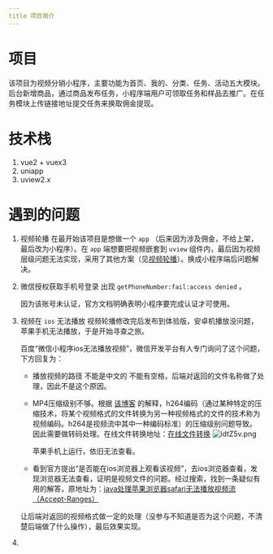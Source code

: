 ```yaml
---
title 项目简介
---
```

# 项目
该项目为视频分销小程序，主要功能为首页、我的、分类、任务、活动五大模块。后台新增商品，通过商品发布任务，小程序端用户可领取任务和样品去推广。在任务模块上传链接地址提交任务来换取佣金提现。

# 技术栈

1. vue2 + vuex3
2. uniapp
3. uview2.x

# 遇到的问题
1. 视频轮播
   在最开始该项目是想做一个 `app` （后来因为涉及佣金，不给上架，最后改为小程序）。在 `app` 端想要把视频嵌套到 `uview` 组件内，最后因为视频层级问题无法实现，采用了其他方案（见[视频轮播](/project/lingsi/sale/video.md)）。换成小程序端后问题解决。
2. 微信授权获取手机号登录
   出现 `getPhoneNumber:fail:access denied` 。
   
   因为该账号未认证，官方文档明确表明小程序要完成认证才可使用。
3. 视频在 `ios` 无法播放
   视频轮播修改完后发布到体验版，安卓机播放没问题，苹果手机无法播放，于是开始寻查之旅。

   百度“微信小程序ios无法播放视频”，微信开发平台有人专门询问了这个问题，下方回复为：
   - 播放视频的路径 不能是中文的 不能有空格，后端对返回的文件名称做了处理，因此不是这个原因。
   - MP4压缩级别不够。根据 [该博客](https://www.cnblogs.com/aleafo/p/7644553.html) 的解释，h264编码（通过某种特定的压缩技术，将某个视频格式的文件转换为另一种视频格式的文件的技术称为视频编码。h264是视频流中其中一种编码标准）的压缩级别问题导致。 因此需要做转码处理。在线文件转换地址：[在线文件转换](https://convertio.co/zh/)
      ![idtZ5v.png](https://i.328888.xyz/2023/04/21/idtZ5v.png)

      苹果手机上运行，依旧无法查看。
   - 看到官方提出“是否能在ios浏览器上观看该视频”，去ios浏览器查看，发现浏览器无法查看，证明是视频文件的问题。经过搜索，找到一条疑似有用的解答，原地址为：[java处理苹果浏览器safari无法播放视频流（Accept-Ranges）](https://blog.csdn.net/u010120886/article/details/79007001)

   让后端对返回的视频格式做一定的处理（没参与不知道是否为这个问题，不清楚后端做了什么操作），最后效果实现。
4.  